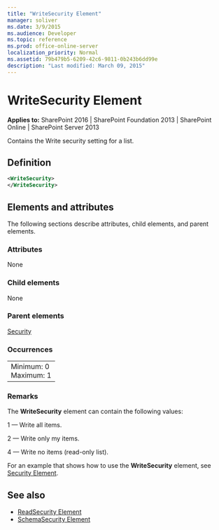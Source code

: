 ```yaml
---
title: "WriteSecurity Element"
manager: soliver
ms.date: 3/9/2015
ms.audience: Developer
ms.topic: reference
ms.prod: office-online-server
localization_priority: Normal
ms.assetid: 79b479b5-6209-42c6-9811-0b243b6dd99e
description: "Last modified: March 09, 2015"
---
```


# WriteSecurity Element

**Applies to:** SharePoint 2016 | SharePoint Foundation 2013 | SharePoint Online | SharePoint Server 2013
  
Contains the Write security setting for a list.

## Definition

```XML
<WriteSecurity>
</WriteSecurity>
```

## Elements and attributes

The following sections describe attributes, child elements, and parent elements.

### Attributes

None
   
### Child elements

None
   
### Parent elements

[Security](security-element.md)
   
### Occurrences

||
|:-----|
|Minimum: 0  <br/> Maximum: 1  <br/> |
   
### Remarks

The **WriteSecurity** element can contain the following values: 
  
1 — Write all items.
  
2 — Write only my items.
  
4 — Write no items (read-only list).
  
For an example that shows how to use the **WriteSecurity** element, see [Security Element](security-element.md). 
  
## See also

- [ReadSecurity Element](readsecurity-element.md)
- [SchemaSecurity Element](schemasecurity-element.md)

